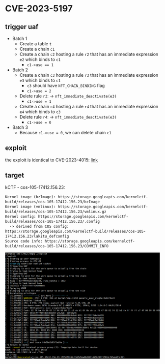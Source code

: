 # CVE-2023-5197

## trigger uaf

- Batch 1
    - Create a table `t`
    - Create a chain `c1`
    - Create a chain `c2` hosting a rule `r2` that has an immediate expression `e2` which binds to `c1`
        + `c1->use == 1`
- Batch 2
    - Create a chain `c3` hosting a rule `r3` that has an immediate expression `e3` which binds to `c1`
        + `c3` should have `NFT_CHAIN_BINDING` flag
        + `c1->use = 2`
    - Delete rule `r3`: -> `nft_immediate_deactivate(e3)`
        + `c1->use = 1`
    - Create a chain `c4` hosting a rule `r4` that has an immediate expression `e4` which binds to `c3`
    - Delete rule `r4`: -> `nft_immediate_deactivate(e3)`
        + `c1->use = 0`
- Batch 3
    - Because `c1->use = 0`, we can delete chain `c1`

## exploit

the exploit is identical to CVE-2023-4015: [link](https://github.com/google/security-research/tree/c09b0b76162342fc349be2cea4ddf0ae01fa5302/pocs/linux/kernelctf/CVE-2023-4015_cos)

## target

kCTF - cos-105-17412.156.23:
```
Kernel image (bzImage): https://storage.googleapis.com/kernelctf-build/releases/cos-105-17412.156.23/bzImage
Kernel image (vmlinux): https://storage.googleapis.com/kernelctf-build/releases/cos-105-17412.156.23/vmlinux.gz
Kernel config: https://storage.googleapis.com/kernelctf-build/releases/cos-105-17412.156.23/.config
  -> derived from COS config: https://storage.googleapis.com/kernelctf-build/releases/cos-105-17412.156.23/lakitu_defconfig
Source code info: https://storage.googleapis.com/kernelctf-build/releases/cos-105-17412.156.23/COMMIT_INFO
```

![poc.png](./poc.png)